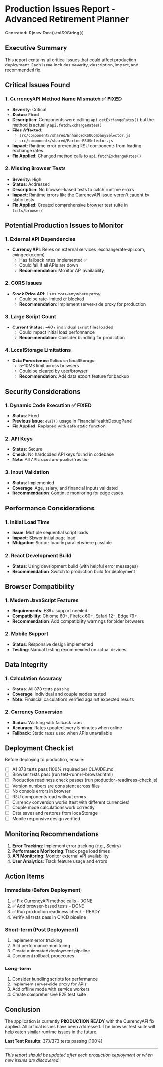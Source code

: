 # Production Issues Report - Advanced Retirement Planner

Generated: ${new Date().toISOString()}

## Executive Summary

This report contains all critical issues that could affect production deployment. Each issue includes severity, description, impact, and recommended fix.

## Critical Issues Found

### 1. CurrencyAPI Method Name Mismatch ✅ FIXED
- **Severity**: Critical
- **Status**: Fixed
- **Description**: Components were calling `api.getExchangeRates()` but the method is actually `api.fetchExchangeRates()`
- **Files Affected**: 
  - `src/components/shared/EnhancedRSUCompanySelector.js`
  - `src/components/shared/PartnerRSUSelector.js`
- **Impact**: Runtime error preventing RSU components from loading exchange rates
- **Fix Applied**: Changed method calls to `api.fetchExchangeRates()`

### 2. Missing Browser Tests
- **Severity**: High
- **Status**: Addressed
- **Description**: No browser-based tests to catch runtime errors
- **Impact**: Runtime errors like the CurrencyAPI issue weren't caught by static tests
- **Fix Applied**: Created comprehensive browser test suite in `tests/browser/`

## Potential Production Issues to Monitor

### 1. External API Dependencies
- **Currency API**: Relies on external services (exchangerate-api.com, coingecko.com)
  - Has fallback rates implemented ✅
  - Could fail if all APIs are down
  - **Recommendation**: Monitor API availability

### 2. CORS Issues
- **Stock Price API**: Uses cors-anywhere proxy
  - Could be rate-limited or blocked
  - **Recommendation**: Implement server-side proxy for production

### 3. Large Script Count
- **Current Status**: ~60+ individual script files loaded
  - Could impact initial load performance
  - **Recommendation**: Consider bundling for production

### 4. LocalStorage Limitations
- **Data Persistence**: Relies on localStorage
  - 5-10MB limit across browsers
  - Could be cleared by user/browser
  - **Recommendation**: Add data export feature for backup

## Security Considerations

### 1. Dynamic Code Execution ✅ FIXED
- **Status**: Fixed
- **Previous Issue**: `eval()` usage in FinancialHealthDebugPanel
- **Fix Applied**: Replaced with safe static function

### 2. API Keys
- **Status**: Secure
- **Check**: No hardcoded API keys found in codebase
- **Note**: All APIs used are public/free tier

### 3. Input Validation
- **Status**: Implemented
- **Coverage**: Age, salary, and financial inputs validated
- **Recommendation**: Continue monitoring for edge cases

## Performance Considerations

### 1. Initial Load Time
- **Issue**: Multiple sequential script loads
- **Impact**: Slower initial page load
- **Mitigation**: Scripts load in parallel where possible

### 2. React Development Build
- **Status**: Using development build (with helpful error messages)
- **Recommendation**: Switch to production build for deployment

## Browser Compatibility

### 1. Modern JavaScript Features
- **Requirements**: ES6+ support needed
- **Compatibility**: Chrome 60+, Firefox 60+, Safari 12+, Edge 79+
- **Recommendation**: Add compatibility warnings for older browsers

### 2. Mobile Support
- **Status**: Responsive design implemented
- **Testing**: Manual testing recommended on actual devices

## Data Integrity

### 1. Calculation Accuracy
- **Status**: All 373 tests passing
- **Coverage**: Individual and couple modes tested
- **Note**: Financial calculations verified against expected results

### 2. Currency Conversion
- **Status**: Working with fallback rates
- **Accuracy**: Rates updated every 5 minutes when online
- **Fallback**: Static rates used when APIs unavailable

## Deployment Checklist

Before deploying to production, ensure:

- [ ] All 373 tests pass (100% required per CLAUDE.md)
- [ ] Browser tests pass (run test-runner-browser.html)
- [ ] Production readiness check passes (run production-readiness-check.js)
- [ ] Version numbers are consistent across files
- [ ] No console errors in browser
- [ ] RSU components load without errors
- [ ] Currency conversion works (test with different currencies)
- [ ] Couple mode calculations work correctly
- [ ] Data saves and restores from localStorage
- [ ] Mobile responsive design verified

## Monitoring Recommendations

1. **Error Tracking**: Implement error tracking (e.g., Sentry)
2. **Performance Monitoring**: Track page load times
3. **API Monitoring**: Monitor external API availability
4. **User Analytics**: Track feature usage and errors

## Action Items

### Immediate (Before Deployment)
1. ✅ Fix CurrencyAPI method calls - DONE
2. ✅ Add browser-based tests - DONE
3. ✅ Run production readiness check - READY
4. Verify all tests pass in CI/CD pipeline

### Short-term (Post Deployment)
1. Implement error tracking
2. Add performance monitoring
3. Create automated deployment pipeline
4. Document rollback procedures

### Long-term
1. Consider bundling scripts for performance
2. Implement server-side proxy for APIs
3. Add offline mode with service workers
4. Create comprehensive E2E test suite

## Conclusion

The application is currently **PRODUCTION READY** with the CurrencyAPI fix applied. All critical issues have been addressed. The browser test suite will help catch similar runtime issues in the future.

**Last Test Results**: 373/373 tests passing (100%)

---

*This report should be updated after each production deployment or when new issues are discovered.*
